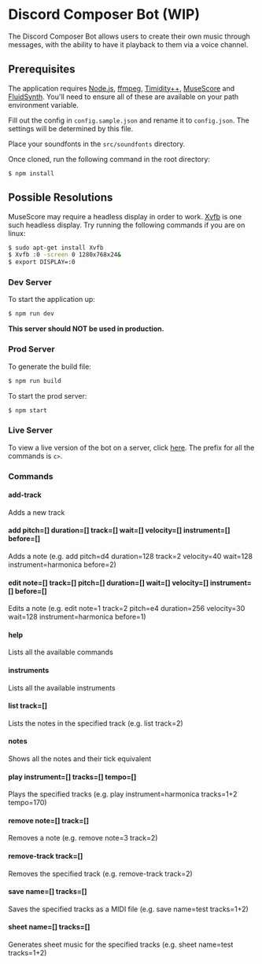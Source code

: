# Discord Composer Bot (WIP)

The Discord Composer Bot allows users to create their own music through messages, with the ability to have it playback to them via a voice channel.

## Prerequisites

The application requires [Node.js](https://nodejs.org/en/download/), [ffmpeg](https://ffmpeg.org/download.html), [Timidity++](https://sourceforge.net/projects/timidity/), [MuseScore](https://musescore.org/en/download) and [FluidSynth](https://github.com/FluidSynth/fluidsynth/releases). You'll need to ensure all of these are available on your path environment variable.

Fill out the config in `config.sample.json` and rename it to `config.json`. The settings will be determined by this file.

Place your soundfonts in the `src/soundfonts` directory.

Once cloned, run the following command in the root directory:
```
$ npm install
```

## Possible Resolutions

MuseScore may require a headless display in order to work. [Xvfb](https://packages.debian.org/sid/xvfb) is one such headless display. Try running the following commands if you are on linux:
```sh
$ sudo apt-get install Xvfb
$ Xvfb :0 -screen 0 1280x768x24&
$ export DISPLAY=:0
```

### Dev Server

To start the application up:
```sh
$ npm run dev
```

**This server should NOT be used in production.**

### Prod Server

To generate the build file:
```sh
$ npm run build
```

To start the prod server:
```sh
$ npm start
```

### Live Server

To view a live version of the bot on a server, click [here](https://discord.gg/jtrtv75). The prefix for all the commands is `c>`.

### Commands

#### add-track
Adds a new track

#### add pitch=[] duration=[] track=[] wait=[] velocity=[] instrument=[] before=[]
Adds a note (e.g. add pitch=d4 duration=128 track=2 velocity=40 wait=128 instrument=harmonica before=2)

#### edit note=[] track=[] pitch=[] duration=[] wait=[] velocity=[] instrument=[] before=[]
Edits a note (e.g. edit note=1 track=2 pitch=e4 duration=256 velocity=30 wait=128 instrument=harmonica before=1)

#### help
Lists all the available commands

#### instruments
Lists all the available instruments

#### list track=[]
Lists the notes in the specified track (e.g. list track=2)

#### notes
Shows all the notes and their tick equivalent

#### play instrument=[] tracks=[] tempo=[]
Plays the specified tracks (e.g. play instrument=harmonica tracks=1+2 tempo=170)

#### remove note=[] track=[]
Removes a note (e.g. remove note=3 track=2)

#### remove-track track=[]
Removes the specified track (e.g. remove-track track=2)

#### save name=[] tracks=[]
Saves the specified tracks as a MIDI file (e.g. save name=test tracks=1+2)

#### sheet name=[] tracks=[]
Generates sheet music for the specified tracks (e.g. sheet name=test tracks=1+2)
